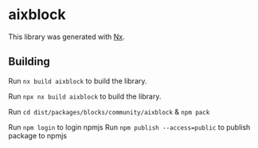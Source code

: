 # aixblock

This library was generated with [Nx](https://nx.dev).

## Building

Run `nx build aixblock` to build the library.

Run `npx nx build aixblock` to build the library.

Run `cd dist/packages/blocks/community/aixblock` & `npm pack`

Run `npm login` to login npmjs
Run `npm publish --access=public` to publish package to npmjs
